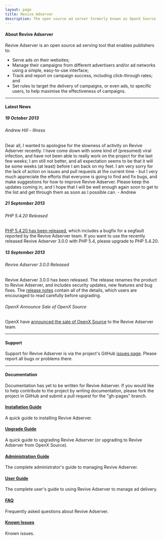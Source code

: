 ```yaml
---
layout: page
title: Revive Adserver
description: The open source ad server formerly known as OpenX Source
---
```


#### About Revive Adserver

Revive Adserver is an open source ad serving tool that enables publishers to:

* Serve ads on their websites;
* Manage their campaigns from different advertisers and/or ad networks
  using a simple, easy-to-use interface;
* Track and report on campaign success, including click-through rates; and
* Set rules to target the delivery of campaigns, or even ads, to specific
  users, to help maximise the effectiveness of campaigns.

* * *

#### Latest News

##### 19 October 2013

###### Andrew Hill - Illness

Dear all, I wanted to apologise for the slowness of activity on Revive Adserver
recently. I have come down with some kind of (presumed) viral infection, and
have not been able to really work on the project for the last few weeks; I am
still not better, and all expectation seems to be that it will be some weeks
(at least) before I am back on my feet. I am very sorry for the lack of action
on issues and pull requests at the current time - but I very much appreciate
the efforts that everyone is going to find and fix bugs, and make suggestions
for how to improve Revive Adserver. Please keep the updates coming in, and I
hope that I will be well enough again soon to get to the list and get through
them as soon as I possible can. - Andrew

##### 21 September 2013

###### PHP 5.4.20 Released

[PHP 5.4.20 has been released](http://www.php.net/releases/5_4_20.php),
which includes a bugfix for a segfault reported by the Revive Adserver team. If
you want to use the recently released Revive Adserver 3.0.0 with PHP 5.4, please
upgrade to PHP 5.4.20.

##### 13 September 2013

###### Revive Adserver 3.0.0 Released

Revive Adserver 3.0.0 has been released. The release renames the product to
Revive Adserver, and includes security updates, new features and bug fixes. The
[release notes](https://github.com/revive-adserver/revive-adserver/blob/v3.0.0/RELEASE_NOTES.txt)
contain all of the details, which users are encouraged to read carefully before
upgrading.

###### OpenX Announce Sale of OpenX Source

OpenX have
[announced the sale of OpenX Source](http://www.openx.com/content/openx-sells-open-source-ad-serving-product)
to the Revive Adserver team.

* * *

#### Support

Support for Revive Adserver is via the project's GitHub
[issues page](https://github.com/revive-adserver/revive-adserver/issues?state=open).
Please report all bugs or problems there.

* * *

#### Documentation

Documentation has yet to be written for Revive Adserver. If you would like to
help contribute to the project by writing documentation, please fork the project
in GitHub and submit a pull request for the "gh-pages" branch.

#### [Installation Guide](/docs/install "Installation Guide")

A quick guide to installing Revive Adserver.

#### [Upgrade Guide](/docs/upgrade "Upgrade Guide")

A quick guide to upgrading Revive Adserver (or upgrading to Revive Adserver from OpenX Source).

#### [Administration Guide](/docs/admin "Administration Guide")

The complete administrator's guide to managing Revive Adserver.

#### [User Guide](/docs/user "User Guide")

The complete user's guide to using Revive Adserver to manage ad delivery.

#### [FAQ](/docs/faq "FAQ")

Frequently asked questions about Revive Adserver.

#### [Known Issues](/docs/issues "Known Issues")

Known issues.